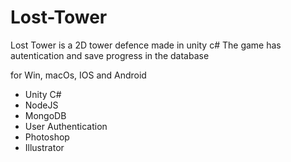 # Lost-Tower

Lost Tower is a 2D tower defence made in unity c#
The game has autentication and save progress in the database

for Win, macOs, IOS and Android


- Unity C#
- NodeJS
- MongoDB
- User Authentication 
- Photoshop
- Illustrator
